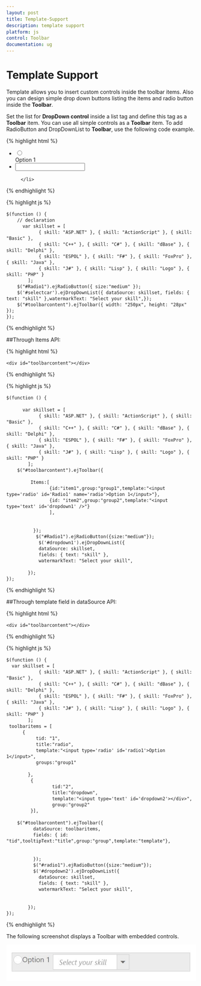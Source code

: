 ```yaml
---
layout: post
title: Template-Support
description: template support
platform: js
control: Toolbar
documentation: ug
---
```


# Template Support

Template allows you to insert custom controls inside the toolbar items. Also you can design simple drop down buttons listing the items and radio button inside the **Toolbar**.

Set the list for **DropDown control** inside a list tag and define this tag as a **Toolbar** item. You can use all simple controls as a **Toolbar** item. To add RadioButton and DropDownList to **Toolbar**, use the following code example.

{% highlight html %}

<div id="toolbarcontent">
   <ul>
      <li>
         <div>
            <input type="radio" name="small" id="Radio1" />
         </div>
         Option 1
      </li>
      <li id="Dropdown" title="Dropdown Control">
         <input id="selectcar" type="text" />
        
      </li>
   </ul>
</div>

{% endhighlight %}

{% highlight js %}

    $(function () {
        // declaration
          var skillset = [
                { skill: "ASP.NET" }, { skill: "ActionScript" }, { skill: "Basic" },
                { skill: "C++" }, { skill: "C#" }, { skill: "dBase" }, { skill: "Delphi" },
                { skill: "ESPOL" }, { skill: "F#" }, { skill: "FoxPro" }, { skill: "Java" },
                { skill: "J#" }, { skill: "Lisp" }, { skill: "Logo" }, { skill: "PHP" }
            ];
        $("#Radio1").ejRadioButton({ size:"medium" });
        $('#selectcar').ejDropDownList({ dataSource: skillset, fields: { text: "skill" },watermarkText: "Select your skill",});
        $("#toolbarcontent").ejToolbar({ width: "250px", height: "28px" });
    });


{% endhighlight %}


##Through Items API:

{% highlight html %}

    <div id="toolbarcontent"></div>

{% endhighlight %}

{% highlight js %}

    $(function () {
        
          var skillset = [
                { skill: "ASP.NET" }, { skill: "ActionScript" }, { skill: "Basic" },
                { skill: "C++" }, { skill: "C#" }, { skill: "dBase" }, { skill: "Delphi" },
                { skill: "ESPOL" }, { skill: "F#" }, { skill: "FoxPro" }, { skill: "Java" },
                { skill: "J#" }, { skill: "Lisp" }, { skill: "Logo" }, { skill: "PHP" }
            ];
        $("#toolbarcontent").ejToolbar({
        
			 Items:[
                    {id:"item1",group:"group1",template:"<input type='radio' id='Radio1' name='radio'>Option 1</input>"},
					{id: "item2",group:"group2",template:"<input type='text' id='dropdown1' />"}
					],

             
			  });
               $("#Radio1").ejRadioButton({size:"medium"});
                $('#dropdown1').ejDropDownList({
                dataSource: skillset,
                fields: { text: "skill" },
                watermarkText: "Select your skill",
               
            });
    });


{% endhighlight %}

##Through template field in dataSource API:

{% highlight html %}

    <div id="toolbarcontent"></div>

{% endhighlight %}

{% highlight js %}

    $(function () {
      var skillset = [
                { skill: "ASP.NET" }, { skill: "ActionScript" }, { skill: "Basic" },
                { skill: "C++" }, { skill: "C#" }, { skill: "dBase" }, { skill: "Delphi" },
                { skill: "ESPOL" }, { skill: "F#" }, { skill: "FoxPro" }, { skill: "Java" },
                { skill: "J#" }, { skill: "Lisp" }, { skill: "Logo" }, { skill: "PHP" }
            ];
     toolbaritems = [
		  {
               tid: "1",
               title:"radio",
			   template:"<input type='radio' id='radio1'>Option 1</input>",
			   groups:"group1"

            },
			 {
			         tid:"2",
					 title:"dropdown",
					 template:"<input type='text' id='dropdown2'></div>",
					 group:"group2"
			 }],
        
        $("#toolbarcontent").ejToolbar({
			  dataSource: toolbaritems,
              fields: { id: "tid",tooltipText:"title",group:"group",template:"template"},

             
			  });
              $("#radio1").ejRadioButton({size:"medium"});
              $('#dropdown2').ejDropDownList({
                dataSource: skillset,
                fields: { text: "skill" },
                watermarkText: "Select your skill",
              
                
            });
    });


{% endhighlight %}

The following screenshot displays a Toolbar with embedded controls.

![](Template-Support_images/Template.JPG)
